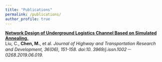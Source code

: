 ```yaml
---
title: "Publications"
permalink: /publications/
author_profile: true
---
```


<b>[Network Design of Underground Logistics Channel Based on Simulated Annealing.](http://www.gljtkj.com/CN/10.3969/j.issn.1002-0268.2019.06.019)</b> <br>
Liu, C.,<b> Chen, M.</b>, et al. <i>Journal of Highway and Transportation Research and Development, 36(06), 151-158. doi:10. 3969/j.issn.1002－0268.2019.06.019.</i>
